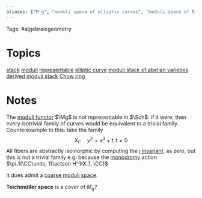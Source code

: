 ```yaml
---
aliases: ["M_g", "moduli space of elliptic curves", "moduli space of Riemann surfaces", "Teichmüller space"]
---
```


Tags: #algebraicgeometry 

# Topics

[stack](stack.md)
[moduli](moduli%20space.md)
[representable](representable)
[elliptic curve](elliptic%20curve.md)
[moduli stack of abelian varieties](moduli%20stack%20of%20abelian%20varieties.md)
[derived moduli stack](derived%20moduli%20stack)
[Chow ring](Chow%20ring.md)

# Notes
The [moduli functor](moduli%20space.md) $\Mg$ is not representable in $\Sch$: if it were, then every isotrivial family of curves would be equivalent to a trivial family.
Counterexample to this: take the family
$$
X_t: \quad y^{2}=x^{3}+t, t \neq 0
$$
All fibers are abstractly isomorphic by computing the [j invariant](j%20invariant.md), as zero, but this is not a trivial family e.g. because the [monodromy](monodromy) action $\pi_1(\CC\units; 1)\actson H^1(X_1, \CC)$

It does admit a [coarse moduli space](coarse%20moduli%20space.md).

**Teichmüller space** is a cover of $M_g$?